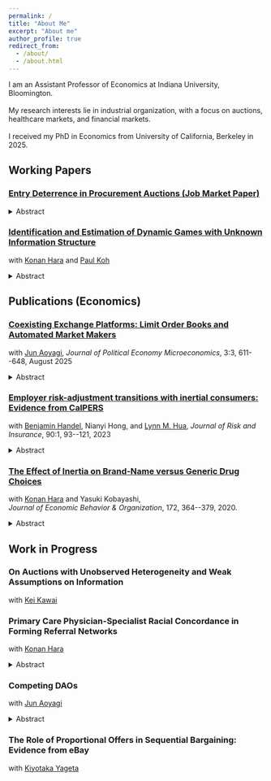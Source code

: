 ```yaml
---
permalink: /
title: "About Me"
excerpt: "About me"
author_profile: true
redirect_from: 
  - /about/
  - /about.html
---
```


I am an Assistant Professor of Economics at Indiana University, Bloomington. 
<br clear="right"/>
<br> My research interests lie in industrial organization, with a focus on auctions, healthcare markets, and financial markets.
<br>
<br> I received my PhD in Economics from University of California, Berkeley in 2025. 

## Working Papers

### [Entry Deterrence in Procurement Auctions (Job Market Paper)](https://yukiito.github.io/files/Ito_EntryDeterrence.pdf)
<details>
  <summary>Abstract</summary>
If a firm can make a credible announcement of its intent to enter a market, it may be able to deter rival firms from entering. We study procurement auctions conducted by Montana Department of Transportation, where a designated online Q&A forum serves as an entry disclosure device. We specify and estimate a model of procurement auctions with costly entry, in which firms have the option to disclose entry during a period before the bids are submitted. We find that disclosure deters entry from other firms, but leads remaining entrants to bid more aggressively. Overall, disclosure is beneficial for a firm if they can disclose at an early period. The availability of disclosure device decreases the auctioneer's payment by 6.3%, while increasing the winner's construction costs by 4.5% and decreasing the total entry costs by 11.1%.  
</details>


### [Identification and Estimation of Dynamic Games with Unknown Information Structure](https://arxiv.org/abs/2205.03706)
with [Konan Hara](https://harakonan.github.io/) and [Paul Koh](https://www.pskoh.com/)
<details>
  <summary>Abstract</summary>
  This paper studies the identification and estimation of dynamic games when the underlying information structure is unknown to the researcher. To tractably characterize the set of Markov perfect equilibrium predictions while maintaining weak assumptions on players' information, we introduce Markov correlated equilibrium, a dynamic analog of Bayes correlated equilibrium. The set of Markov correlated equilibrium predictions coincides with the set of Markov perfect equilibrium predictions that can arise when the players can observe more signals than assumed by the analyst. Using Markov correlated equilibrium as the solution concept, we propose tractable computational strategies for informationally robust estimation, inference, and counterfactual analysis that deal with the non-convexities arising in dynamic environments. We use our method to analyze the dynamic competition between Starbucks and Dunkin' in the US and the role of informational assumptions.
</details>



## Publications (Economics)

### [Coexisting Exchange Platforms: Limit Order Books and Automated Market Makers](https://papers.ssrn.com/sol3/papers.cfm?abstract_id=3808755)
with [Jun Aoyagi](https://jun-aoyagi.webnode.page/),
 *Journal of Political Economy Microeconomics*, 3:3, 611--648, August 2025
 <details>
  <summary>Abstract</summary>
Blockchain-based decentralized exchanges have adopted automated market makers(AMM)—algorithms that aggregate liquidity and automatically set asset prices. Thispaper analyzes coexisting market structures, a limit-order book (LOB) and an AMM,to investigate their interactions in terms of liquidity. Based on their fundamental designdifferences, we show that fluctuations in liquidity in the AMM stimulate disproportion-ate reactions from informed and noise traders, leading to a positive spillover effect on liquidity in the LOB market. Furthermore, unlike models that primarily focus on theAMM, the coexisting environment leads to a hump-shaped reaction of liquidity supply in the AMM to asset volatility.
</details>


### [Employer risk-adjustment transitions with inertial consumers: Evidence from CalPERS](https://onlinelibrary.wiley.com/doi/full/10.1111/jori.12417)
with [Benjamin Handel](https://www.benjaminhandel.com/), Nianyi Hong, and [Lynn M. Hua](https://www.lynnmhua.com/),
*Journal of Risk and Insurance*, 90:1, 93--121, 2023
 <details>
  <summary>Abstract</summary>
Risk-adjustment policies, which transfer money from insurers with healthy consumers to those with sick consumers, are an important tool to contend with adverse selection in health insurance markets. While the steady-state properties of risk-adjustment have been studied extensively, there is less evidence on the transition phase of policy implementation. We study the introduction and removal of risk-adjustment at California Public Employees' Retirement System and show that these changes meaningfully impact premiums via plan differences in enrollee health status. Despite these premium differences, there is limited consumer resorting due to consumer inertia, though new active enrollees respond more fluidly. We show that, with inertial consumers, risk-adjustment changes have substantial distributional consequences, leading to worse outcomes for sicker consumers when removed and vice-versa when implemented. We estimate a model of plan choice with premium sensitivity, brand preferences, and inertia and use these estimates to study the interaction between risk-adjustment policies and the strength of inertia.
</details>


### [The Effect of Inertia on Brand-Name versus Generic Drug Choices](https://www.sciencedirect.com/science/article/pii/S0167268119304147?via%3Dihub)
with [Konan Hara](https://harakonan.github.io/) and Yasuki Kobayashi,<br>
*Journal of Economic Behavior & Organization*, 172, 364--379, 2020.
 <details>
  <summary>Abstract</summary>
Consumers’ tendency to repurchase products is called inertia. This study investigates inertia in brand-name and generic drug choices, which is manifested by the slow and limited adoption of generic drugs despite their lower prices. We use claims data from Japan and focus on the generic entry of a widely prescribed lipid-lowering drug, Pitavastatin. Observing the periods before and after the generic entry gives us a unique opportunity to identify the effect of inertia. We construct a choice model that incorporates price, heterogeneous brand preferences, and inertia to quantify each component's magnitude. We find that both inertia and heterogeneity in brand preferences have substantial effects. Counterfactual simulations suggest that a nudging policy that removes inertia from previous brand-name users, such as by alerting the patients to switch to cheaper generic drugs, may have substantial effects and enable patients to choose optimally.
</details>



## Work in Progress

### On Auctions with Unobserved Heterogeneity and Weak Assumptions on Information
with [Kei Kawai](http://keikawai.com/)

### Primary Care Physician-Specialist Racial Concordance in Forming Referral Networks
with [Konan Hara](https://harakonan.github.io/)
<details>
  <summary>Abstract</summary>
  We study the role of racial concordance between primary care physicians and specialists in physician referral network formation and its consequences on racial health disparity. Using a 20% random sample of Medicare beneficiaries in the United States, we find that primary care physicians refer patients to the same race specialists more than otherwise, especially when the patients are also the same race. We propose a structural framework to separately identify the racial concordance effect net of health outcome benefits on referral decisions and the racial concordance effect on health outcomes.
</details>



### Competing DAOs
with [Jun Aoyagi](https://jun-aoyagi.webnode.page/)
<details>
  <summary>Abstract</summary>
  A Decentralized Autonomous Organization (DAO) is an entity with no central control and ownership. A group of users discuss, propose, and implement a new platform design with smart contracts on blockchain, taking control away from a centralized platformer. We develop a model of platform competition with the DAO governance structure and analyze how strategic complementarity affects the development of DAOs. Compared to traditional competition between centralized platformers, a DAO introduces an additional layer of competition played by users. Since users are multi-homing, they propose a new platform design by internalizing interactions between platforms and create additional values, which is reflected by the price of a governance token. A platformer can extract this value by issuing a token but must relinquish control of her platform, losing potential fee revenue. Analyzing this tradeoff, we show that centralized platformers tend to be DAOs when strategic complementarity is strong, while an intermediate degree of strategic complementarity leads to the coexistence of a DAO and a traditional centralized platform.
</details>

### The Role of Proportional Offers in Sequential Bargaining: Evidence from eBay
with [Kiyotaka Yageta](https://sites.google.com/view/kiyotaka-yageta/)